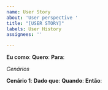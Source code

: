 ```yaml
---
name: User Story
about: 'User perspective '
title: "[USER STORY]"
labels: User History
assignees: ''

---
```


**Eu como**: 
**Quero**: 
**Para**: 

*Cenários*

**Cenário 1**: 
**Dado que**: 
**Quando**: 
**Então**:
